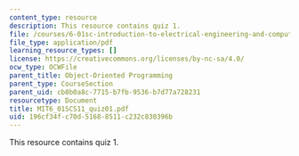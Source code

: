 ```yaml
---
content_type: resource
description: This resource contains quiz 1.
file: /courses/6-01sc-introduction-to-electrical-engineering-and-computer-science-i-spring-2011/196cf34fc70d51688511c232c830396b_MIT6_01SCS11_quiz01.pdf
file_type: application/pdf
learning_resource_types: []
license: https://creativecommons.org/licenses/by-nc-sa/4.0/
ocw_type: OCWFile
parent_title: Object-Oriented Programming
parent_type: CourseSection
parent_uid: cb0b0a8c-7715-b7fb-9536-b7d77a728231
resourcetype: Document
title: MIT6_01SCS11_quiz01.pdf
uid: 196cf34f-c70d-5168-8511-c232c830396b
---
```

This resource contains quiz 1.